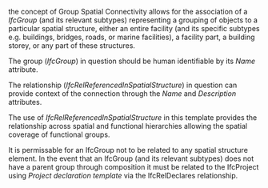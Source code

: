 the concept of Group Spatial Connectivity allows for the association of a _IfcGroup_ (and its relevant subtypes) representing a grouping of objects to a particular spatial structure, either an entire facility (and its specific subtypes e.g. buildings, bridges, roads, or marine facilities), a facility part, a building storey, or any part of these structures.

The group (_IfcGroup_) in question should be human identifiable by its _Name_ attribute.

The relationship (_IfcRelReferencedInSpatialStructure_) in question can provide context of the connection through the _Name_ and _Description_ attributes.

The use of _IfcRelReferencedInSpatialStructure_ in this template provides the relationship across spatial and functional hierarchies allowing the spatial coverage of functional groups.

It is permissable for an IfcGroup not to be related to any spatial structure element. In the event that an IfcGroup (and its relevant subtypes) does not have a parent group through composition it must be related to the IfcProject using _Project declaration template_ via the IfcRelDeclares relationship.
